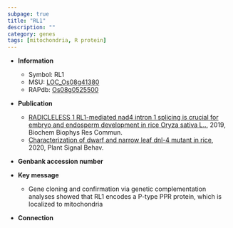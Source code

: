 ```yaml
---
subpage: true
title: "RL1"
description: ""
category: genes
tags: [mitochondria, R protein]
---
```


* **Information**  
    + Symbol: RL1  
    + MSU: [LOC_Os08g41380](http://rice.plantbiology.msu.edu/cgi-bin/ORF_infopage.cgi?orf=LOC_Os08g41380)  
    + RAPdb: [Os08g0525500](http://rapdb.dna.affrc.go.jp/viewer/gbrowse_details/irgsp1?name=Os08g0525500)  

* **Publication**  
    + [RADICLELESS 1 RL1-mediated nad4 intron 1 splicing is crucial for embryo and endosperm development in rice Oryza sativa L..](http://www.ncbi.nlm.nih.gov/pubmed?term=RADICLELESS+1+RL1-mediated+nad4+intron+1+splicing+is+crucial+for+embryo+and+endosperm+development+in+rice+Oryza+sativa+L..%5BTitle%5D), 2019, Biochem Biophys Res Commun.
    + [Characterization of dwarf and narrow leaf  dnl-4 mutant in rice](http://www.ncbi.nlm.nih.gov/pubmed?term=Characterization+of+dwarf+and+narrow+leaf++dnl-4+mutant+in+rice%5BTitle%5D), 2020, Plant Signal Behav.

* **Genbank accession number**  

* **Key message**  
    + Gene cloning and confirmation via genetic complementation analyses showed that RL1 encodes a P-type PPR protein, which is localized to mitochondria

* **Connection**  



